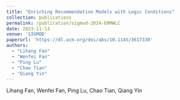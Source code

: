 ```yaml
---
title: "Enriching Recommendation Models with Logic Conditions"
collection: publications
permalink: /publication/sigmod-2024-ERMWLC
date: 2023-11-13
venue: 'SIGMOD'
paperurl: 'https://dl.acm.org/doi/abs/10.1145/3617330'
authors: 
  - "Lihang Fan"
  - "Wenfei Fan"
  - "Ping Lu"
  - "Chao Tian"
  - "Qiang Yin"
---
```


Lihang Fan, Wenfei Fan, Ping Lu, Chao Tian, Qiang Yin
